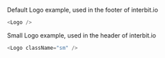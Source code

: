 Default Logo example, used in the footer of interbit.io
```js
<Logo />
```
Small Logo example, used in the header of interbit.io
```js
<Logo className="sm" />
```
